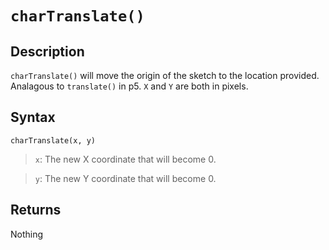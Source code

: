 # `charTranslate()`

## Description
`charTranslate()` will move the origin of the sketch to the location provided. Analagous to `translate()` in p5. `X` and `Y` are both in pixels.

## Syntax
`charTranslate(x, y)`
> `x`: The new X coordinate that will become 0.

> `y`: The new Y coordinate that will become 0.

## Returns
Nothing